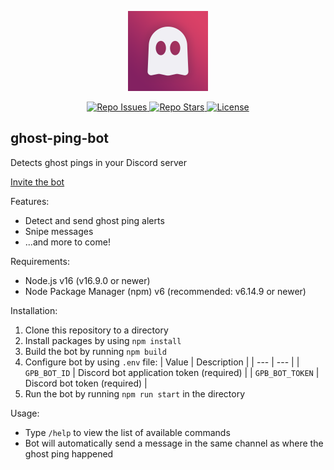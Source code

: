 <p align='center'>
    <img src='https://github.com/mist8kengas/ghost-ping-bot/raw/master/assets/logo.png' alt='' width='128px' height='128px' data-colorset='3d2645-832161-da4167-f0eff4'>
</p>
<p align='center'>
    <a href='https://github.com/mist8kengas/ghost-ping-bot/issues'>
    <img src='https://img.shields.io/github/issues/mist8kengas/ghost-ping-bot?style=for-the-badge' alt='Repo Issues'/>
    </a>
    <a href='https://github.com/mist8kengas/ghost-ping-bot/stargazers'>
    <img src='https://img.shields.io/github/stars/mist8kengas/ghost-ping-bot?style=for-the-badge' alt='Repo Stars'/>
    </a>
    <a href='https://github.com/mist8kengas/ghost-ping-bot/blob/master/LICENSE'>
    <img src='https://img.shields.io/github/license/mist8kengas/ghost-ping-bot?style=for-the-badge' alt='License'/>
    </a>
</p>

## ghost-ping-bot

Detects ghost pings in your Discord server

[Invite the bot](https://discord.com/api/oauth2/authorize?client_id=893091855410036737&permissions=207936&scope=applications.commands%20bot)

Features:

-   Detect and send ghost ping alerts
-   Snipe messages
-   ...and more to come!

Requirements:

-   Node.js v16 (v16.9.0 or newer)
-   Node Package Manager (npm) v6 (recommended: v6.14.9 or newer)

Installation:

1. Clone this repository to a directory
2. Install packages by using `npm install`
3. Build the bot by running `npm build`
4. Configure bot by using `.env` file:
   | Value | Description |
   | --- | --- |
   | `GPB_BOT_ID` | Discord bot application token (required) |
   | `GPB_BOT_TOKEN` | Discord bot token (required) |
5. Run the bot by running `npm run start` in the directory

Usage:

-   Type `/help` to view the list of available commands
-   Bot will automatically send a message in the same channel as where the ghost ping happened
